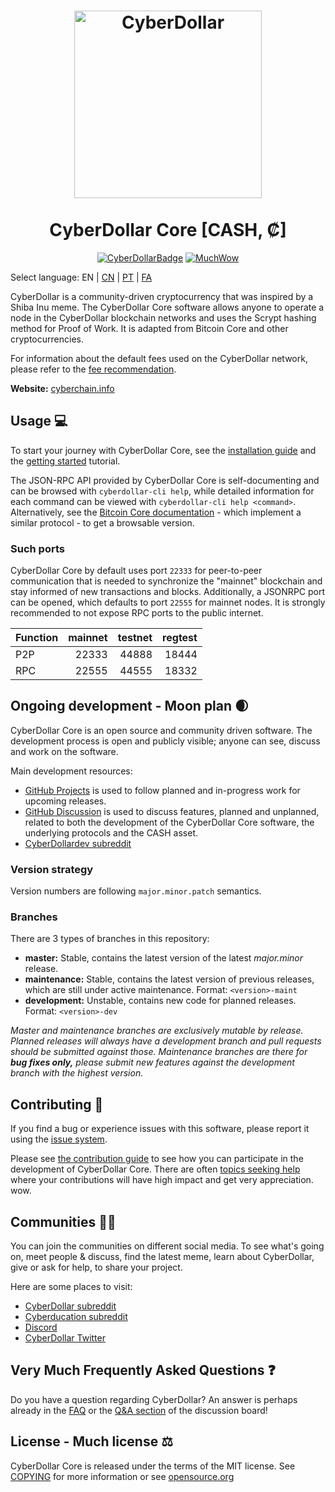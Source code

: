 <h1 align="center">
<img src="" alt="CyberDollar" width="300"/>
<br/><br/>
CyberDollar Core [CASH, ₡]  
</h1>

<div align="center">

[![CyberDollarBadge](https://img.shields.io/badge/Cyber-Coin-yellow.svg)](https://cyberchain.info)
[![MuchWow](https://img.shields.io/badge/Much-Wow-yellow.svg)](https://cyberchain.info)

</div>

Select language: EN | [CN](./README_zh_CN.md) | [PT](./README_pt_BR.md) | [FA](./README_fa_IR.md)

CyberDollar is a community-driven cryptocurrency that was inspired by a Shiba Inu meme. The CyberDollar Core software allows anyone to operate a node in the CyberDollar blockchain networks and uses the Scrypt hashing method for Proof of Work. It is adapted from Bitcoin Core and other cryptocurrencies.

For information about the default fees used on the CyberDollar network, please
refer to the [fee recommendation](doc/fee-recommendation.md).

**Website:** [cyberchain.info](https://cyberchain.info)

## Usage 💻

To start your journey with CyberDollar Core, see the [installation guide](INSTALL.md) and the [getting started](doc/getting-started.md) tutorial.

The JSON-RPC API provided by CyberDollar Core is self-documenting and can be browsed with `cyberdollar-cli help`, while detailed information for each command can be viewed with `cyberdollar-cli help <command>`. Alternatively, see the [Bitcoin Core documentation](https://developer.bitcoin.org/reference/rpc/) - which implement a similar protocol - to get a browsable version.

### Such ports

CyberDollar Core by default uses port `22333` for peer-to-peer communication that
is needed to synchronize the "mainnet" blockchain and stay informed of new
transactions and blocks. Additionally, a JSONRPC port can be opened, which
defaults to port `22555` for mainnet nodes. It is strongly recommended to not
expose RPC ports to the public internet.

| Function | mainnet | testnet | regtest |
| :------- | ------: | ------: | ------: |
| P2P      |   22333 |   44888 |   18444 |
| RPC      |   22555 |   44555 |   18332 |

## Ongoing development - Moon plan 🌒

CyberDollar Core is an open source and community driven software. The development
process is open and publicly visible; anyone can see, discuss and work on the
software.

Main development resources:

* [GitHub Projects](https://github.com/cyberdollar/cyberdollar/projects) is used to
  follow planned and in-progress work for upcoming releases.
* [GitHub Discussion](https://github.com/cyberdollar/cyberdollar/discussions) is used
  to discuss features, planned and unplanned, related to both the development of
  the CyberDollar Core software, the underlying protocols and the CASH asset.  
* [CyberDollardev subreddit](https://www.reddit.com/r/cyberdollardev/)

### Version strategy
Version numbers are following ```major.minor.patch``` semantics.

### Branches
There are 3 types of branches in this repository:

- **master:** Stable, contains the latest version of the latest *major.minor* release.
- **maintenance:** Stable, contains the latest version of previous releases, which are still under active maintenance. Format: ```<version>-maint```
- **development:** Unstable, contains new code for planned releases. Format: ```<version>-dev```

*Master and maintenance branches are exclusively mutable by release. Planned*
*releases will always have a development branch and pull requests should be*
*submitted against those. Maintenance branches are there for **bug fixes only,***
*please submit new features against the development branch with the highest version.*

## Contributing 🤝

If you find a bug or experience issues with this software, please report it
using the [issue system](https://github.com/cyberdollar/cyberdollar/issues/new?assignees=&labels=bug&template=bug_report.md&title=%5Bbug%5D+).

Please see [the contribution guide](CONTRIBUTING.md) to see how you can
participate in the development of CyberDollar Core. There are often
[topics seeking help](https://github.com/cyberdollar/cyberdollar/labels/help%20wanted)
where your contributions will have high impact and get very appreciation. wow.

## Communities 🚀🍾

You can join the communities on different social media.
To see what's going on, meet people & discuss, find the latest meme, learn
about CyberDollar, give or ask for help, to share your project.

Here are some places to visit:

* [CyberDollar subreddit](https://www.reddit.com/r/cyberdollar/)
* [Cyberducation subreddit](https://www.reddit.com/r/cyberducation/)
* [Discord](https://discord.gg/cyberdollar)
* [CyberDollar Twitter](https://twitter.com/cyberdollar)

## Very Much Frequently Asked Questions ❓

Do you have a question regarding CyberDollar? An answer is perhaps already in the
[FAQ](doc/FAQ.md) or the
[Q&A section](https://github.com/cyberdollar/cyberdollar/discussions/categories/q-a)
of the discussion board!

## License - Much license ⚖️
CyberDollar Core is released under the terms of the MIT license. See
[COPYING](COPYING) for more information or see
[opensource.org](https://opensource.org/licenses/MIT)
